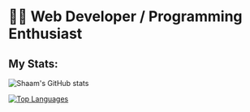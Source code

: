 
# 🐱‍💻 Web Developer / Programming Enthusiast

## My Stats:

![Shaam's GitHub stats](https://github-readme-stats.vercel.app/api?username=Shaam-K&show_icons=true&theme=tokyonight&text_color=F3F3F3)

[![Top Languages](https://github-readme-stats.vercel.app/api/top-langs/?username=Shaam-K&layout=compact&bg_color=1a1b27&text_color=F3F3F3)](https://github.com/anuraghazra/github-readme-stats)